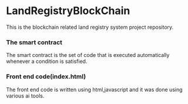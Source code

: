 # LandRegistryBlockChain
This is the blockchain related land registry system project repository.<br>
<h3>The smart contract</h3>
The smart contract is the set of code that is executed automatically whenever a condition is satisfied.<br>
<h3>Front end code(index.html)</h3>
The front end code is written using html,javascript and it was done using various ai tools.
